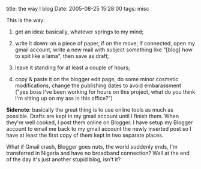 title: the way I blog
Date: 2005-08-25 15:28:00
tags: misc
 

This is the way:

  1. get an idea: basically, whatever springs to my mind;

  2. write it down: on a piece of paper, if on the move; if connected, open my gmail account, write a new mail with subject something like "[blog] how to spit like a lama", then save as draft;

  3. leave it standing for at least a couple of hours;

  4. copy & paste it on the blogger edit page, do some minor cosmetic modifications, change the publishing dates to avoid embarassment ("yes boss I've been working for hours on this project, what do you think I'm sitting up on my ass in this office?")
  
  
**Sidenote**: basically the great thing is to use online tools as much as possible. Drafts are kept in my gmail account until I finish them. When they're well cooked, I post them online on Blogger. I have setup my Blogger account to email me back to my gmail account the newly inserted post so I have at least the first copy of them kept in two separate places.  
  
What if Gmail crash, Blogger goes nuts, the world suddenly ends, I'm transferred in Nigeria and have no broadband connection? Well at the end of the day it's just another stupid blog, isn't it? 
